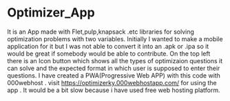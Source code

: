 # Optimizer_App
It is an App made with Flet,pulp,knapsack .etc libraries for solving optimization problems with two variables.
Initially I wanted to make a mobile application for it but I was not able to convert it into an .apk or .ipa so it would be great if somebody would be able to contribute.
On the top left there is an Icon button which shows all the types of optimizaion questions it can solve and the expected format in which user is supposed to enter their questions.
I have created a PWA(Progressive Web APP) with this code with 000webhost . visit https://optimizerky.000webhostapp.com/ for using the app . It would be a bit slow because i have used free web hosting platform.
